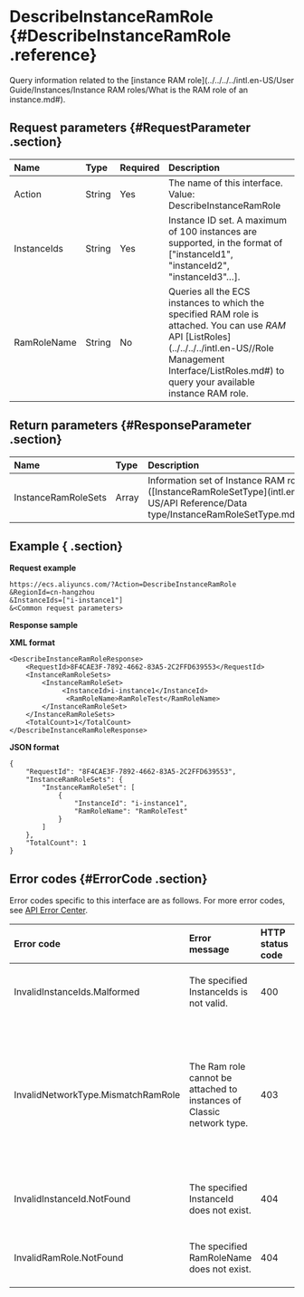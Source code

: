 # DescribeInstanceRamRole {#DescribeInstanceRamRole .reference}

Query information related to the [instance RAM role](../../../../intl.en-US/User Guide/Instances/Instance RAM roles/What is the RAM role of an instance.md#).

## Request parameters {#RequestParameter .section}

|Name|Type|Required|Description|
|:---|:---|:-------|:----------|
|Action|String|Yes|The name of this interface. Value: DescribeInstanceRamRole|
|InstanceIds|String|Yes|Instance ID set. A maximum of 100 instances are supported, in the format of \["instanceId1", "instanceId2",  "instanceId3"…\].|
|RamRoleName|String|No|Queries all the ECS instances to which the specified RAM role is attached. You can use *RAM* API [ListRoles](../../../../intl.en-US//Role Management Interface/ListRoles.md#) to query your available instance RAM role.|

## Return parameters {#ResponseParameter .section}

|Name|Type|Description|
|:---|:---|:----------|
|InstanceRamRoleSets|Array|Information set of Instance RAM role \([InstanceRamRoleSetType](intl.en-US/API Reference/Data type/InstanceRamRoleSetType.md#)\)|

## Example { .section}

**Request example** 

```
https://ecs.aliyuncs.com/?Action=DescribeInstanceRamRole
&RegionId=cn-hangzhou
&InstanceIds=["i-instance1"]
&<Common request parameters>

```

**Response sample** 

**XML format**

```
<DescribeInstanceRamRoleResponse>
    <RequestId>8F4CAE3F-7892-4662-83A5-2C2FFD639553</RequestId>
    <InstanceRamRoleSets>
        <InstanceRamRoleSet>
             <InstanceId>i-instance1</InstanceId>
              <RamRoleName>RamRoleTest</RamRoleName>
        </InstanceRamRoleSet>
    </InstanceRamRoleSets>
    <TotalCount>1</TotalCount>
</DescribeInstanceRamRoleResponse>
```

 **JSON format** 

```
{
    "RequestId": "8F4CAE3F-7892-4662-83A5-2C2FFD639553",
    "InstanceRamRoleSets": {
        "InstanceRamRoleSet": [
            {
                "InstanceId": "i-instance1",
                "RamRoleName": "RamRoleTest"
            }
        ]
    },
    "TotalCount": 1
}
```

## Error codes {#ErrorCode .section}

Error codes specific to this interface are as follows. For more error codes, see [API Error Center](https://error-center.alibabacloud.com/status/product/Ecs).

|Error code|Error message|HTTP status code|Note|
|:---------|:------------|:---------------|:---|
|InvalidInstanceIds.Malformed|The specified InstanceIds is not valid.|400|The specified `InstanceIds` are not valid.|
|InvalidNetworkType.MismatchRamRole|The Ram role cannot be attached to instances of Classic network type.|403|RAM roles cannot be attached to `InstanceIds` of Classic network type. Ram role cannot be attached to instances of Classic network.|
|InvalidInstanceId.NotFound|The specified InstanceId does not exist.|404|The specified InstanceIds does not exist.|
|InvalidRamRole.NotFound|The specified RamRoleName does not exist.|404|The specified `RamRoleName` does not exist.|

